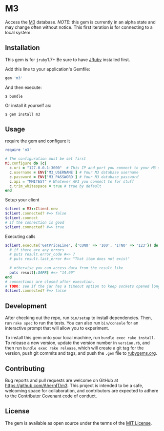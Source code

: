 # M3

Access the [M3](http://www.infor.com/product-summary/erp/m3/) database. *NOTE*: this gem is currently in an alpha state and may change often without notice. This first iteration is for connecting to a local system.


## Installation

This gem is for `jruby`1.7+ Be sure to have [JRuby](http://jruby.org/) installed first.

Add this line to your application's Gemfile:

```ruby
gem 'm3'
```

And then execute:

    $ bundle

Or install it yourself as:

    $ gem install m3

## Usage

require the gem and configure it
```ruby
require 'm3'

# The configuration must be set first
M3.configure do |c|
  c.uri = "127.0.0.1:3000"  # This IP and port you connect to your M3 system with
  c.username = ENV['M3_USERNAME'] # Your M3 database username
  c.password = ENV['M3_PASSWORD'] # Your M3 database password
  c.api = "MMITEST" # Whatever API you connect to for stuff
  c.trim_whitespace = true # true by default
end
```

Setup your client
```ruby
$client = M3::Client.new
$client.connected? #=> false
$client.connect 
# if the connection is good
$client.connected? #=> true
```

Executing calls
```ruby
$client.execute('GetPriceLine', {'CUNO' => '100', 'ITNO' => '123'}) do |result|
  # if there are any errors
  # puts result.error_code #=> 7
  # puts result.last_error #=> "That item does not exist"
  
  # otherwise you can access data from the result like
  puts result[:SAPR] #=> "14.99"
end
# connections are closed after execution.
# TODO: see if the jar has a timeout option to keep sockets opened longer
$client.connected? #=> false
```

## Development

After checking out the repo, run `bin/setup` to install dependencies. Then, run `rake spec` to run the tests. You can also run `bin/console` for an interactive prompt that will allow you to experiment.

To install this gem onto your local machine, run `bundle exec rake install`. To release a new version, update the version number in `version.rb`, and then run `bundle exec rake release`, which will create a git tag for the version, push git commits and tags, and push the `.gem` file to [rubygems.org](https://rubygems.org).

## Contributing

Bug reports and pull requests are welcome on GitHub at https://github.com/AhernIT/m3. This project is intended to be a safe, welcoming space for collaboration, and contributors are expected to adhere to the [Contributor Covenant](http://contributor-covenant.org) code of conduct.


## License

The gem is available as open source under the terms of the [MIT License](http://opensource.org/licenses/MIT).

